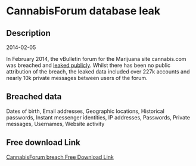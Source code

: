 # CannabisForum database leak

## Description

2014-02-05

In February 2014, the vBulletin forum for the Marijuana site cannabis.com was breached and <a href="https://www.google.com/search?q=%22cannabisforum.tar%22" target="_blank" rel="noopener">leaked publicly</a>. Whilst there has been no public attribution of the breach, the leaked data included over 227k accounts and nearly 10k private messages between users of the forum.

## Breached data

Dates of birth, Email addresses, Geographic locations, Historical passwords, Instant messenger identities, IP addresses, Passwords, Private messages, Usernames, Website activity

## Free download Link

[CannabisForum breach Free Download Link](https://link-to.net/1229997/246.9612095064182/dynamic/?r=aHR0cHM6Ly93d3cubWVkaWFmaXJlLmNvbS92aWV3L2IyMjBtM3JuMEFERzFrcy9jYW5uYWJpcy5jb20vZmlsZQ==)